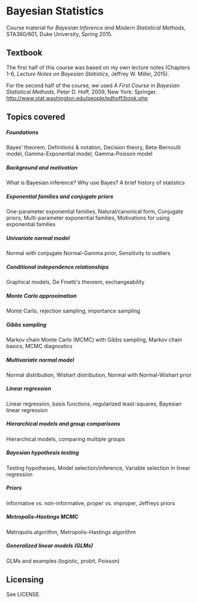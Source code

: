 # Bayesian Statistics

Course material for *Bayesian Inference and Modern Statistical Methods*, STA360/601, Duke University, Spring 2015.


## Textbook

The first half of this course was based on my own lecture notes (Chapters 1-6, *Lecture Notes on Bayesian Statistics*, Jeffrey W. Miller, 2015).

For the second half of the course, we used
*A First Course in Bayesian Statistical Methods*, Peter D. Hoff, 2009, New York: Springer.
http://www.stat.washington.edu/people/pdhoff/book.php


## Topics covered

##### Foundations
Bayes’ theorem, Definitions & notation, Decision theory, Beta-Bernoulli model, Gamma-Exponential model, Gamma-Poisson model

##### Background and motivation
What is Bayesian inference? Why use Bayes? A brief history of statistics

##### Exponential families and conjugate priors
One-parameter exponential families, Natural/canonical form, Conjugate priors, Multi-parameter exponential families, Motivations for using exponential families

##### Univariate normal model
Normal with conjugate Normal-Gamma prior, Sensitivity to outliers

##### Conditional independence relationships
Graphical models, De Finetti's theorem, exchangeability

##### Monte Carlo approximation
Monte Carlo, rejection sampling, importance sampling

##### Gibbs sampling
Markov chain Monte Carlo (MCMC) with Gibbs sampling, Markov chain basics, MCMC diagnostics

##### Multivariate normal model
Normal distribution, Wishart distribution, Normal with Normal-Wishart prior

##### Linear regression
Linear regression, basis functions, regularized least-squares, Bayesian linear regression

##### Hierarchical models and group comparisons
Hierarchical models, comparing multiple groups

##### Bayesian hypothesis testing
Testing hypotheses, Model selection/inference, Variable selection in linear regression

##### Priors
Informative vs. non-informative, proper vs. improper, Jeffreys priors

##### Metropolis–Hastings MCMC
Metropolis algorithm, Metropolis–Hastings algorithm

##### Generalized linear models (GLMs)
GLMs and examples (logistic, probit, Poisson)


## Licensing

See LICENSE.


